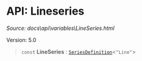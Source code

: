# API: Lineseries

*Source: docs\api\variables\LineSeries.html*

Version: 5.0

> `const` **LineSeries** : [`SeriesDefinition`](../interfaces/SeriesDefinition.md)<`"Line"`>

